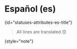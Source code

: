 # Español (es)
{id="statuses-attributes-es-title"}



> All lines are translated 😊
>
{style="note"}


